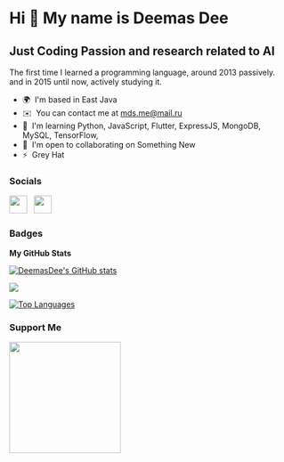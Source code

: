 Hi 👋 My name is Deemas Dee
===========================

Just Coding Passion and research related to AI
------------------------------------------------

The first time I learned a programming language, around 2013 passively. and in 2015 until now, actively studying it.

* 🌍  I'm based in East Java
* ✉️  You can contact me at [mds.me@mail.ru](mailto:mds.me@mail.ru)
* 🧠  I'm learning Python, JavaScript, Flutter, ExpressJS, MongoDB, MySQL, TensorFlow,
* 🤝  I'm open to collaborating on Something New
* ⚡  Grey Hat


### Socials

<p align="left"> <a href="https://www.linkedin.com/in/deemas-dee/" target="_blank" rel="noreferrer"><img src="https://raw.githubusercontent.com/danielcranney/readme-generator/main/public/icons/socials/linkedin.svg" width="32" height="32" /></a>&nbsp;&nbsp; <a href="https://www.twitter.com/@BhreBlambangan" target="_blank" rel="noreferrer"><img src="https://raw.githubusercontent.com/danielcranney/readme-generator/main/public/icons/socials/twitter.svg" width="32" height="32" /></a></p>

### Badges

<b>My GitHub Stats</b>

<a href="http://www.github.com/DeemasDee"><img src="https://github-readme-stats.vercel.app/api?username=DeemasDee&show_icons=true&hide=&count_private=true&title_color=0891b2&text_color=ffffff&icon_color=0891b2&bg_color=1c1917&hide_border=true&show_icons=true" alt="DeemasDee's GitHub stats" /></a>

<a href="http://www.github.com/DeemasDee"><img src="https://github-readme-streak-stats.herokuapp.com/?user=DeemasDee&stroke=ffffff&background=1c1917&ring=0891b2&fire=0891b2&currStreakNum=ffffff&currStreakLabel=0891b2&sideNums=ffffff&sideLabels=ffffff&dates=ffffff&hide_border=true" /></a>

<a href="https://github.com/DeemasDee" align="left"><img src="https://github-readme-stats.vercel.app/api/top-langs/?username=DeemasDee&langs_count=10&title_color=0891b2&text_color=ffffff&icon_color=0891b2&bg_color=1c1917&hide_border=true&locale=en&custom_title=Top%20%Languages" alt="Top Languages" /></a>

### Support Me

<a href="https://www.buymeacoffee.com/mdsme"><img src="https://cdn.buymeacoffee.com/buttons/v2/default-yellow.png" width="200" /></a>
